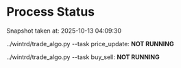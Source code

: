 # Process Status

Snapshot taken at: 2025-10-13 04:09:30

../wintrd/trade_algo.py --task price_update: **NOT RUNNING**

../wintrd/trade_algo.py --task buy_sell: **NOT RUNNING**

